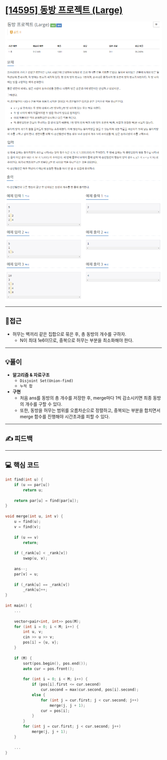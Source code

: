 # [[14595] 동방 프로젝트 (Large)](https://www.acmicpc.net/problem/14595)

![](imgs/1.PNG)
![](imgs/2.PNG)
___
## 🤔접근
- 허무는 벽끼리 같은 집합으로 묶은 후, 총 동방의 개수를 구하자.
	- N이 최대 1e6이므로, 중복으로 허무는 부분을 최소화해야 한다.
___
## 💡풀이
- <B>알고리즘 & 자료구조</B>
	- `Disjoint Set(Union-find)`
	- `누적 합`
- <b>구현</b>
	- 처음 ans를 동방의 총 개수를 저장한 후, merge마다 1씩 감소시키면 최종 동방의 개수를 구할 수 있다.
	- 또한, 동방을 허무는 범위를 오름차순으로 정렬하고, 중복되는 부분을 합치면서 merge 함수를 진행해야 시간초과를 피할 수 있다.
___
## ✍ 피드백
___
## 💻 핵심 코드
```c++
int find(int u) {
	if (u == par[u])
		return u;

	return par[u] = find(par[u]);
}

void merge(int u, int v) {
	u = find(u);
	v = find(v);

	if (u == v)
		return;

	if (_rank[u] < _rank[v])
		swap(u, v);

	ans--;
	par[v] = u;

	if (_rank[u] == _rank[v])
		_rank[u]++;
}

int main() {
	...

	vector<pair<int, int>> pos(M);
	for (int i = 0; i < M; i++) {
		int u, v;
		cin >> u >> v;
		pos[i] = {u, v};
	}

	if (M) {
		sort(pos.begin(), pos.end());
		auto cur = pos.front();

		for (int i = 0; i < M; i++) {
			if (pos[i].first <= cur.second) 
				cur.second = max(cur.second, pos[i].second);
			else {
				for (int j = cur.first; j < cur.second; j++)
					merge(j, j + 1);
				cur = pos[i];
			}
		}
		for (int j = cur.first; j < cur.second; j++)
			merge(j, j + 1);
	}

	...
}
```